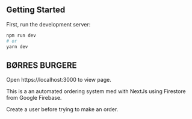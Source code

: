 ## Getting Started

First, run the development server:

```bash
npm run dev
# or
yarn dev
```

## BØRRES BURGERE

Open https://localhost:3000 to view page.

This is a an automated ordering system med with NextJs using Firestore from Google Firebase.

Create a user before trying to make an order.
